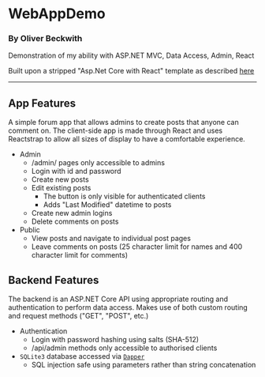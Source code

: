 # WebAppDemo
### By Oliver Beckwith
Demonstration of my ability with ASP.NET MVC, Data Access, Admin, React

Built upon a stripped "Asp.Net Core with React" template as described [here](https://docs.microsoft.com/en-us/aspnet/core/client-side/spa/react)

---

## App Features
A simple forum app that allows admins to create posts that anyone can comment on. The client-side app is made through React and uses Reactstrap to allow all sizes of display to have a comfortable experience.
 - Admin
   - /admin/ pages only accessible to admins
   - Login with id and password
   - Create new posts
   - Edit existing posts
     - The button is only visible for authenticated clients
     - Adds "Last Modified" datetime to posts 
   - Create new admin logins
   - Delete comments on posts
 - Public
   - View posts and navigate to individual post pages
   - Leave comments on posts (25 character limit for names and 400 character limit for comments)

## Backend Features
The backend is an ASP.NET Core API using appropriate routing and authentication to perform data access. Makes use of both custom routing and request methods ("GET", "POST", etc.)
 - Authentication
   - Login with password hashing using salts (SHA-512)
   - /api/admin methods only accessible to authorised clients
 - `SQLite3` database accessed via [`Dapper`](https://github.com/StackExchange/Dapper)
   - SQL injection safe using parameters rather than string concatenation
